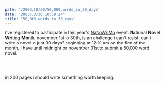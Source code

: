 ```yaml
---
path: "/2003/10/30/50,000_words_in_30_days" 
date: "2003/10/30 10:59:24" 
title: "50,000 words in 30 days" 
---
```

<p>i've registered to participate in this year's <a href="http://www.nanowrimo.org/index.php?s=2" title="National Novel Writing Month">NaNoWriMo</a> event.  <b>Na</b>tional <b>No</b>vel <b>Wri</b>ting <b>Mo</b>nth, november 1st to 30th, is an challenge i can't resist.  can i write a novel in just 30 days?  beginning at 12:01 am on the first of the month, i have until midnight on november 31st to submit a 50,000 word novel.</p><br><br><p>in 200 pages i should write something worth keeping.</p> 